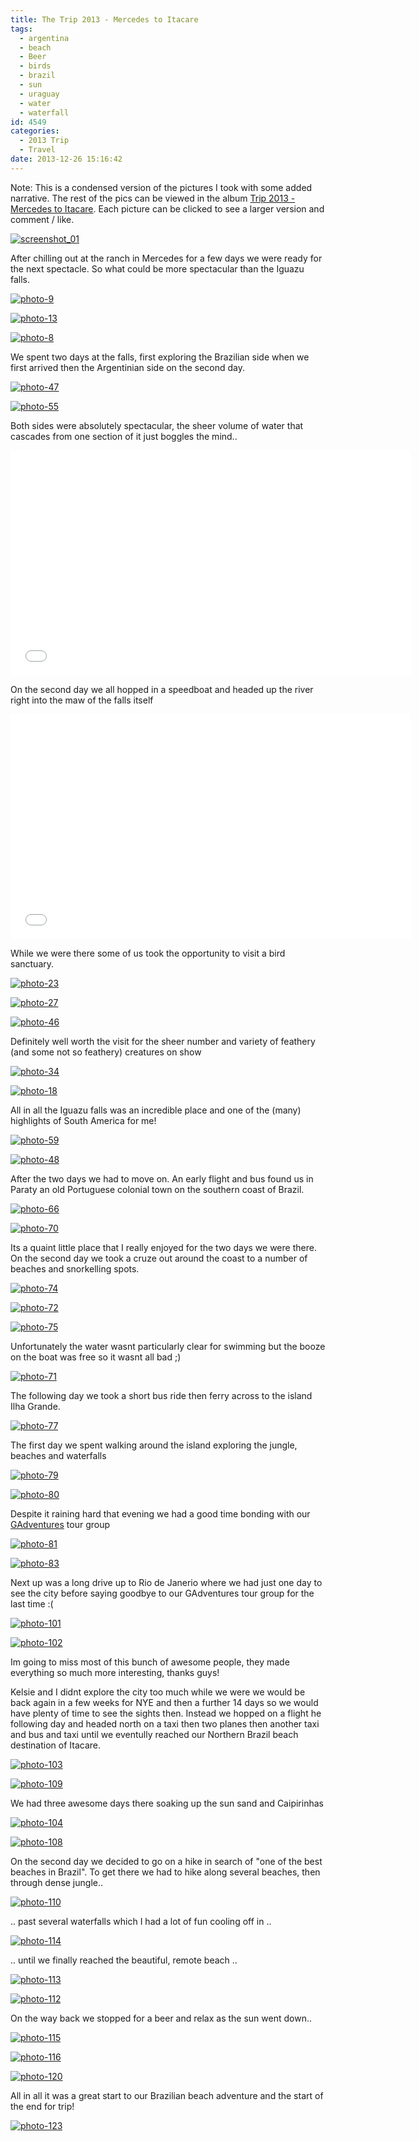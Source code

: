 ```yaml
---
title: The Trip 2013 - Mercedes to Itacare
tags:
  - argentina
  - beach
  - Beer
  - birds
  - brazil
  - sun
  - uraguay
  - water
  - waterfall
id: 4549
categories:
  - 2013 Trip
  - Travel
date: 2013-12-26 15:16:42
---
```


Note: This is a condensed version of the pictures I took with some added narrative. The rest of the pics can be viewed in the album [Trip 2013 - Mercedes to Itacare](https://www.facebook.com/media/set/?set=a.10152111043631031.1073741860.593661030&type=1&l=a4ef0bc980). Each picture can be clicked to see a larger version and comment / like.

[![screenshot_01](https://mikecann.co.uk/wp-content/uploads/2013/12/screenshot_011.png)](https://mikecann.co.uk/wp-content/uploads/2013/12/screenshot_011.png)

After chilling out at the ranch in Mercedes for a few days we were ready for the next spectacle. So what could be more spectacular than the Iguazu falls.

[![photo-9](https://mikecann.co.uk/wp-content/uploads/2013/12/photo-910.jpg)](https://www.facebook.com/photo.php?fbid=10152111046101031&amp;set=a.10152111043631031.1073741860.593661030&amp;type=3&amp;theater)

[![photo-13](https://mikecann.co.uk/wp-content/uploads/2013/12/photo-131.jpg)](https://www.facebook.com/photo.php?fbid=10152111046446031&amp;set=a.10152111043631031.1073741860.593661030&amp;type=3&amp;theater)

[![photo-8](https://mikecann.co.uk/wp-content/uploads/2013/12/photo-810.jpg)](https://www.facebook.com/photo.php?fbid=10152111045116031&amp;set=a.10152111043631031.1073741860.593661030&amp;type=3&amp;theater)

We spent two days at the falls, first exploring the Brazilian side when we first arrived then the Argentinian side on the second day. 

[![photo-47](https://mikecann.co.uk/wp-content/uploads/2013/12/photo-471.jpg)](https://www.facebook.com/photo.php?fbid=10152111051801031&amp;set=a.10152111043631031.1073741860.593661030&amp;type=3&amp;theater)

[![photo-55](https://mikecann.co.uk/wp-content/uploads/2013/12/photo-551.jpg)](https://www.facebook.com/photo.php?fbid=10152111052741031&amp;set=a.10152111043631031.1073741860.593661030&amp;type=3&amp;theater)

Both sides were absolutely spectacular, the sheer volume of water that cascades from one section of it just boggles the mind..

<iframe width="640" height="360" src="//www.youtube.com/embed/SJFJw3-bdEU" frameborder="0" allowfullscreen></iframe>

On the second day we all hopped in a speedboat and headed up the river right into the maw of the falls itself 

<iframe width="640" height="360" src="//www.youtube.com/embed/qA5xkfp9BCU" frameborder="0" allowfullscreen></iframe>

While we were there some of us took the opportunity to visit a bird sanctuary. 

[![photo-23](https://mikecann.co.uk/wp-content/uploads/2013/12/photo-231.jpg)](https://www.facebook.com/photo.php?fbid=10152111047531031&amp;set=a.10152111043631031.1073741860.593661030&amp;type=3&amp;theater)

[![photo-27](https://mikecann.co.uk/wp-content/uploads/2013/12/photo-271.jpg)](https://www.facebook.com/photo.php?fbid=10152111047996031&amp;set=a.10152111043631031.1073741860.593661030&amp;type=3&amp;theater)

[![photo-46](https://mikecann.co.uk/wp-content/uploads/2013/12/photo-461.jpg)](https://www.facebook.com/photo.php?fbid=10152111051501031&amp;set=a.10152111043631031.1073741860.593661030&amp;type=3&amp;theater)

Definitely well worth the visit for the sheer number and variety of feathery (and some not so feathery) creatures on show

[![photo-34](https://mikecann.co.uk/wp-content/uploads/2013/12/photo-341.jpg)](https://www.facebook.com/photo.php?fbid=10152111049006031&amp;set=a.10152111043631031.1073741860.593661030&amp;type=3&amp;theater)

[![photo-18](https://mikecann.co.uk/wp-content/uploads/2013/12/photo-181.jpg)](https://www.facebook.com/photo.php?fbid=10152111046821031&amp;set=a.10152111043631031.1073741860.593661030&amp;type=3&amp;theater)

All in all the Iguazu falls was an incredible place and one of the (many) highlights of South America for me!

[![photo-59](https://mikecann.co.uk/wp-content/uploads/2013/12/photo-591.jpg)](https://www.facebook.com/photo.php?fbid=10152111053566031&amp;set=a.10152111043631031.1073741860.593661030&amp;type=3&amp;theater)

[![photo-48](https://mikecann.co.uk/wp-content/uploads/2013/12/photo-481.jpg)](https://www.facebook.com/photo.php?fbid=10152111052011031&amp;set=a.10152111043631031.1073741860.593661030&amp;type=3&amp;theater)

After the two days we had to move on. An early flight and bus found us in Paraty an old Portuguese colonial town on the southern coast of Brazil.

[![photo-66](https://mikecann.co.uk/wp-content/uploads/2013/12/photo-661.jpg)](https://www.facebook.com/photo.php?fbid=10152111054876031&amp;set=a.10152111043631031.1073741860.593661030&amp;type=3&amp;theater)

[![photo-70](https://mikecann.co.uk/wp-content/uploads/2013/12/photo-701.jpg)](https://www.facebook.com/photo.php?fbid=10152111055501031&amp;set=a.10152111043631031.1073741860.593661030&amp;type=3&amp;theater)

Its a quaint little place that I really enjoyed for the two days we were there. On the second day we took a cruze out around the coast to a number of beaches and snorkelling spots.

[![photo-74](https://mikecann.co.uk/wp-content/uploads/2013/12/photo-741.jpg)](https://www.facebook.com/mikeysee/media_set?set=a.10152111043631031.1073741860.593661030&amp;type=3)

[![photo-72](https://mikecann.co.uk/wp-content/uploads/2013/12/photo-721.jpg)](https://www.facebook.com/photo.php?fbid=10152111055751031&amp;set=a.10152111043631031.1073741860.593661030&amp;type=3&amp;theater)

[![photo-75](https://mikecann.co.uk/wp-content/uploads/2013/12/photo-751.jpg)](https://www.facebook.com/photo.php?fbid=10152111056401031&amp;set=a.10152111043631031.1073741860.593661030&amp;type=3&amp;theater)

Unfortunately the water wasnt particularly clear for swimming but the booze on the boat was free so it wasnt all bad ;)

[![photo-71](https://mikecann.co.uk/wp-content/uploads/2013/12/photo-711.jpg)](https://www.facebook.com/photo.php?fbid=10152111055591031&amp;set=a.10152111043631031.1073741860.593661030&amp;type=3&amp;theater)

The following day we took a short bus ride then ferry across to the island Ilha Grande. 

[![photo-77](https://mikecann.co.uk/wp-content/uploads/2013/12/photo-771.jpg)](https://www.facebook.com/photo.php?fbid=10152111056961031&amp;set=a.10152111043631031.1073741860.593661030&amp;type=3&amp;theater)

The first day we spent walking around the island exploring the jungle, beaches and waterfalls

[![photo-79](https://mikecann.co.uk/wp-content/uploads/2013/12/photo-791.jpg)](https://www.facebook.com/photo.php?fbid=10152111057221031&amp;set=a.10152111043631031.1073741860.593661030&amp;type=3&amp;theater)

[![photo-80](https://mikecann.co.uk/wp-content/uploads/2013/12/photo-801.jpg)](https://www.facebook.com/photo.php?fbid=10152111057571031&amp;set=a.10152111043631031.1073741860.593661030&amp;type=3&amp;theater)

Despite it raining hard that evening we had a good time bonding with our [GAdventures]( https://www.gadventures.co.uk/) tour group 

[![photo-81](https://mikecann.co.uk/wp-content/uploads/2013/12/photo-811.jpg)](https://www.facebook.com/photo.php?fbid=10152111057471031&amp;set=a.10152111043631031.1073741860.593661030&amp;type=3&amp;theater)

[![photo-83](https://mikecann.co.uk/wp-content/uploads/2013/12/photo-831.jpg)](https://www.facebook.com/photo.php?fbid=10152111057836031&amp;set=a.10152111043631031.1073741860.593661030&amp;type=3&amp;theater)

Next up was a long drive up to Rio de Janerio where we had just one day to see the city before saying goodbye to our GAdventures tour group for the last time :(

[![photo-101](https://mikecann.co.uk/wp-content/uploads/2013/12/photo-1011.jpg)](https://www.facebook.com/photo.php?fbid=10152111063461031&amp;set=a.10152111043631031.1073741860.593661030&amp;type=3&amp;theater)

[![photo-102](https://mikecann.co.uk/wp-content/uploads/2013/12/photo-1021.jpg)](https://www.facebook.com/photo.php?fbid=10152111063621031&amp;set=a.10152111043631031.1073741860.593661030&amp;type=3&amp;theater)

Im going to miss most of this bunch of awesome people, they made everything so much more interesting, thanks guys!

Kelsie and I didnt explore the city too much while we were we would be back again in a few weeks for NYE and then a further 14 days so we would have plenty of time to see the sights then. Instead we hopped on a flight he following day and headed north on a taxi then two planes then another taxi and bus and taxi until we eventully reached our Northern Brazil beach destination of Itacare.

[![photo-103](https://mikecann.co.uk/wp-content/uploads/2013/12/photo-1031.jpg)](https://www.facebook.com/photo.php?fbid=10152111064651031&amp;set=a.10152111043631031.1073741860.593661030&amp;type=3&amp;theater)

[![photo-109](https://mikecann.co.uk/wp-content/uploads/2013/12/photo-1091.jpg)](https://www.facebook.com/photo.php?fbid=10152111067551031&amp;set=a.10152111043631031.1073741860.593661030&amp;type=3&amp;theater)

We had three awesome days there soaking up the sun sand and Caipirinhas

[![photo-104](https://mikecann.co.uk/wp-content/uploads/2013/12/photo-1041.jpg)](https://www.facebook.com/photo.php?fbid=10152111065021031&amp;set=a.10152111043631031.1073741860.593661030&amp;type=3&amp;theater)

[![photo-108](https://mikecann.co.uk/wp-content/uploads/2013/12/photo-1081.jpg)](https://www.facebook.com/photo.php?fbid=10152111066411031&amp;set=a.10152111043631031.1073741860.593661030&amp;type=3&amp;theater)

On the second day we decided to go on a hike in search of "one of the best beaches in Brazil". To get there we had to hike along several beaches, then through dense jungle..

[![photo-110](https://mikecann.co.uk/wp-content/uploads/2013/12/photo-1101.jpg)](https://www.facebook.com/photo.php?fbid=10152111068281031&amp;set=a.10152111043631031.1073741860.593661030&amp;type=3&amp;theater)

.. past several waterfalls which I had a lot of fun cooling off in ..

[![photo-114](https://mikecann.co.uk/wp-content/uploads/2013/12/photo-1141.jpg)](https://www.facebook.com/photo.php?fbid=10152111070901031&amp;set=a.10152111043631031.1073741860.593661030&amp;type=3&amp;theater)

.. until we finally reached the beautiful, remote beach ..

[![photo-113](https://mikecann.co.uk/wp-content/uploads/2013/12/photo-1131.jpg)](https://www.facebook.com/photo.php?fbid=10152111069586031&amp;set=a.10152111043631031.1073741860.593661030&amp;type=3&amp;theater)

[![photo-112](https://mikecann.co.uk/wp-content/uploads/2013/12/photo-1121.jpg)](https://www.facebook.com/photo.php?fbid=10152111069241031&amp;set=a.10152111043631031.1073741860.593661030&amp;type=3&amp;theater)

On the way back we stopped for a beer and relax as the sun went down..

[![photo-115](https://mikecann.co.uk/wp-content/uploads/2013/12/photo-1151.jpg)](https://www.facebook.com/photo.php?fbid=10152111071266031&amp;set=a.10152111043631031.1073741860.593661030&amp;type=3&amp;theater)

[![photo-116](https://mikecann.co.uk/wp-content/uploads/2013/12/photo-1161.jpg)](https://www.facebook.com/photo.php?fbid=10152111071061031&amp;set=a.10152111043631031.1073741860.593661030&amp;type=3&amp;theater)

[![photo-120](https://mikecann.co.uk/wp-content/uploads/2013/12/photo-1201.jpg)](https://www.facebook.com/photo.php?fbid=10152111072451031&amp;set=a.10152111043631031.1073741860.593661030&amp;type=3&amp;theater)

All in all it was a great start to our Brazilian beach adventure and the start of the end for trip!

[![photo-123](https://mikecann.co.uk/wp-content/uploads/2013/12/photo-1231.jpg)](https://www.facebook.com/photo.php?fbid=10152111073326031&amp;set=a.10152111043631031.1073741860.593661030&amp;type=3&amp;theater)